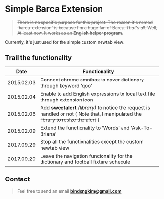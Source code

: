 # Simple Barca Extension

>~~There is no specific purpose for this project.
The reason it's named 'barca-extension' is because I'm a huge fan of Barca. *That's all.*
Well, At least now, It works as an **English helper program**.~~

Currently, it's just used for the simple custom newtab view.

## Trail the functionality

| Date | Functionality |
| ---- | ------------- |
|2015.02.03 | Connect chrome omnibox to naver dictionary through keyword 'qoo' |
|2015.02.04 | Enable to add English expressions to local text file through extension icon |
|2015.02.06 | Add **sweetalert** *(library)* to notice the request is handled or not ( ~~Note that, I manipulated the library to resize the alert~~ ) |
|2015.02.09 | Extend the functionality to 'Words' and 'Ask-To-Briana' |
|2017.09.29 | Stop all the functionalities except the custom newtab view |
|2017.09.29 | Leave the navigation funcionality for the dictionary and football fixture schedule |

## Contact

> Feel free to send an email **bindongkim@gmail.com**
